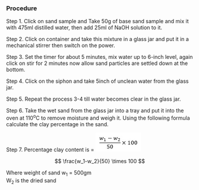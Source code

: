 ### Procedure
Step 1. Click on sand sample and Take 50g of base sand sample and mix it with 475ml distilled water, then add 25ml of NaOH solution to it.

Step 2. Click on container and take this mixture in a glass jar and put it in a mechanical stirrer then switch on the power.

Step 3. Set the timer for about 5 minutes, mix water up to 6-inch level, again click on stir for 2 minutes now allow sand particles are settled down at the bottom.

Step 4. Click on the siphon and take 5inch of unclean water from the glass jar.

Step 5. Repeat the process 3-4 till water becomes clear in the glass jar.

Step 6. Take the wet sand from the glass jar into a tray and put it into the oven at 110<sup>o</sup>C to remove moisture and weigh it. Using the following formula calculate the clay percentage in the sand.

Step 7. Percentage clay content is = ![](images/formula.jpg)

$$ \frac{w_1-w_2}{50} \times 100 $$		

Where	weight of sand w<sub>1</sub> = 500gm<br>
W<sub>2</sub> is the dried sand
